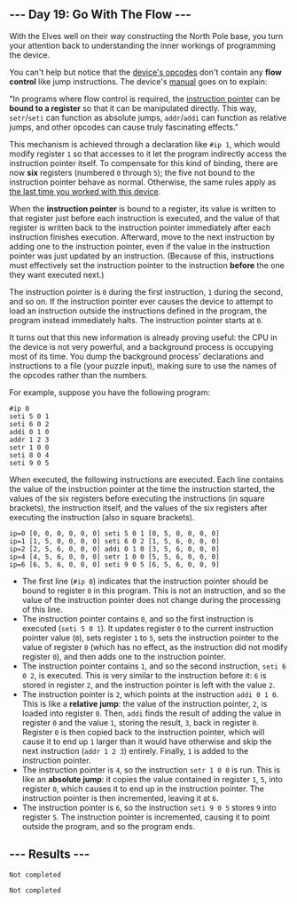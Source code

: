 <article class="day-desc"><h2>--- Day 19: Go With The Flow ---</h2><p>With the Elves well on their way constructing the North Pole base, you turn your attention back to understanding the inner workings of programming the device.</p>
<p>You can't help but notice that the <a href="16">device's opcodes</a> don't contain any <b>flow control</b> like jump instructions. The device's <a href="16">manual</a> goes on to explain:</p>
<p>"In programs where flow control is required, the <a href="https://en.wikipedia.org/wiki/Program_counter">instruction pointer</a> can be <b>bound to a register</b> so that it can be manipulated directly. This way, <code>setr</code>/<code>seti</code> can function as absolute jumps, <code>addr</code>/<code>addi</code> can function as relative jumps, and other opcodes can cause <span title="Good luck maintaining a program that uses a bitwise operation on its instruction pointer, though.">truly fascinating</span> effects."</p>
<p>This mechanism is achieved through a declaration like <code>#ip 1</code>, which would modify register <code>1</code> so that accesses to it let the program indirectly access the instruction pointer itself. To compensate for this kind of binding, there are now <b>six</b> registers (numbered <code>0</code> through <code>5</code>); the five not bound to the instruction pointer behave as normal. Otherwise, the same rules apply as <a href="16">the last time you worked with this device</a>.</p>
<p>When the <b>instruction pointer</b> is bound to a register, its value is written to that register just before each instruction is executed, and the value of that register is written back to the instruction pointer immediately after each instruction finishes execution. Afterward, move to the next instruction by adding one to the instruction pointer, even if the value in the instruction pointer was just updated by an instruction. (Because of this, instructions must effectively set the instruction pointer to the instruction <b>before</b> the one they want executed next.)</p>
<p>The instruction pointer is <code>0</code> during the first instruction, <code>1</code> during the second, and so on. If the instruction pointer ever causes the device to attempt to load an instruction outside the instructions defined in the program, the program instead immediately halts. The instruction pointer starts at <code>0</code>.</p>
<p>It turns out that this new information is already proving useful: the CPU in the device is not very powerful, and a background process is occupying most of its time.  You dump the background process' declarations and instructions to a file (your puzzle input), making sure to use the names of the opcodes rather than the numbers.</p>
<p>For example, suppose you have the following program:</p>
<pre><code>#ip 0
seti 5 0 1
seti 6 0 2
addi 0 1 0
addr 1 2 3
setr 1 0 0
seti 8 0 4
seti 9 0 5
</code></pre>
<p>When executed, the following instructions are executed. Each line contains the value of the instruction pointer at the time the instruction started, the values of the six registers before executing the instructions (in square brackets), the instruction itself, and the values of the six registers after executing the instruction (also in square brackets).</p>
<pre><code>ip=0 [0, 0, 0, 0, 0, 0] seti 5 0 1 [0, 5, 0, 0, 0, 0]
ip=1 [1, 5, 0, 0, 0, 0] seti 6 0 2 [1, 5, 6, 0, 0, 0]
ip=2 [2, 5, 6, 0, 0, 0] addi 0 1 0 [3, 5, 6, 0, 0, 0]
ip=4 [4, 5, 6, 0, 0, 0] setr 1 0 0 [5, 5, 6, 0, 0, 0]
ip=6 [6, 5, 6, 0, 0, 0] seti 9 0 5 [6, 5, 6, 0, 0, 9]
</code></pre>

<ul>
<li>The first line (<code>#ip 0</code>) indicates that the instruction pointer should be bound to register <code>0</code> in this program. This is not an instruction, and so the value of the instruction pointer does not change during the processing of this line.</li>
<li>The instruction pointer contains <code>0</code>, and so the first instruction is executed (<code>seti 5 0 1</code>).  It updates register <code>0</code> to the current instruction pointer value (<code>0</code>), sets register <code>1</code> to <code>5</code>, sets the instruction pointer to the value of register <code>0</code> (which has no effect, as the instruction did not modify register <code>0</code>), and then adds one to the instruction pointer.</li>
<li>The instruction pointer contains <code>1</code>, and so the second instruction, <code>seti 6 0 2</code>, is executed. This is very similar to the instruction before it: <code>6</code> is stored in register <code>2</code>, and the instruction pointer is left with the value <code>2</code>.</li>
<li>The instruction pointer is <code>2</code>, which points at the instruction <code>addi 0 1 0</code>.  This is like a <b>relative jump</b>: the value of the instruction pointer, <code>2</code>, is loaded into register <code>0</code>. Then, <code>addi</code> finds the result of adding the value in register <code>0</code> and the value <code>1</code>, storing the result, <code>3</code>, back in register <code>0</code>. Register <code>0</code> is then copied back to the instruction pointer, which will cause it to end up <code>1</code> larger than it would have otherwise and skip the next instruction (<code>addr 1 2 3</code>) entirely. Finally, <code>1</code> is added to the instruction pointer.</li>
<li>The instruction pointer is <code>4</code>, so the instruction <code>setr 1 0 0</code> is run. This is like an <b>absolute jump</b>: it copies the value contained in register <code>1</code>, <code>5</code>, into register <code>0</code>, which causes it to end up in the instruction pointer. The instruction pointer is then incremented, leaving it at <code>6</code>.</li>
<li>The instruction pointer is <code>6</code>, so the instruction <code>seti 9 0 5</code> stores <code>9</code> into register <code>5</code>. The instruction pointer is incremented, causing it to point outside the program, and so the program ends.</li>
</ul>

</article>

<form method="post" action="19/answer"><input type="hidden" name="level" value="1"></form>
<h2>--- Results ---</h2>
<pre><code>Not completed</code></pre>
<pre><code>Not completed</code></pre>
